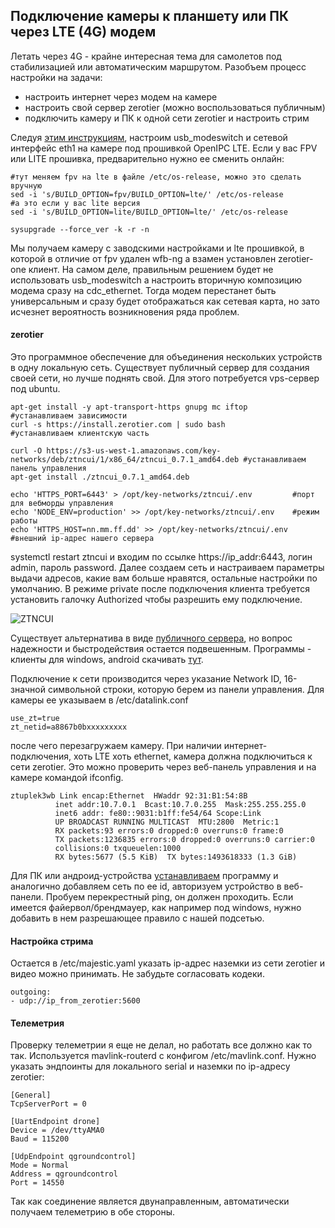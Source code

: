 ## Подключение камеры к планшету или ПК через LTE (4G) модем

Летать через 4G - крайне интересная тема для самолетов под стабилизацией или автоматическим маршрутом. Разобъем процесс настройки на задачи:

* настроить интернет через модем на камере
* настроить свой сервер zerotier (можно воспользоваться публичным)
* подключить камеру и ПК к одной сети zerotier и настроить стрим

Следуя [этим инструкциям](usb-modeswitch.md), настроим usb_modeswitch и сетевой интерфейс eth1 на камере под прошивкой OpenIPC LTE. Если у вас FPV или LITE прошивка, предварительно нужно ее сменить онлайн:
```
#тут меняем fpv на lte в файле /etc/os-release, можно это сделать вручную
sed -i 's/BUILD_OPTION=fpv/BUILD_OPTION=lte/' /etc/os-release
#а это если у вас lite версия
sed -i 's/BUILD_OPTION=lite/BUILD_OPTION=lte/' /etc/os-release

sysupgrade --force_ver -k -r -n
```
Мы получаем камеру с заводскими настройками и lte прошивкой, в которой в отличие от fpv удален wfb-ng а взамен установлен zerotier-one клиент.
На самом деле, правильным решением будет не использовать usb_modeswitch а настроить вторичную композицию модема сразу на cdc_ethernet. Тогда модем перестанет быть универсальным и сразу будет отображаться как сетевая карта, но зато исчезнет вероятность возникновения ряда проблем.

#### zerotier
Это программное обеспечение для объединения нескольких устройств в одну локальную сеть. Существует публичный сервер для создания своей сети, но лучше поднять свой.
Для этого потребуется vps-сервер под ubuntu.
```
apt-get install -y apt-transport-https gnupg mc iftop          #устанавливаем зависимости
curl -s https://install.zerotier.com | sudo bash               #устанавливаем клиентскую часть

curl -O https://s3-us-west-1.amazonaws.com/key-networks/deb/ztncui/1/x86_64/ztncui_0.7.1_amd64.deb #устанавливаем панель управления
apt-get install ./ztncui_0.7.1_amd64.deb

echo 'HTTPS_PORT=6443' > /opt/key-networks/ztncui/.env         #порт для вебморды управления
echo 'NODE_ENV=production' >> /opt/key-networks/ztncui/.env    #режим работы
echo 'HTTPS_HOST=nn.mm.ff.dd' >> /opt/key-networks/ztncui/.env #внешний ip-адрес нашего сервера
```

systemctl restart ztncui и входим по ссылке https://ip_addr:6443, логин admin, пароль password.
Далее создаем сеть и настраиваем параметры выдачи адресов, какие вам больше нравятся, остальные настройки по умолчанию.
В режиме private после подключения клиента требуется установить галочку Authorized чтобы разрешить ему подключение.

![ZTNCUI](https://github.com/OpenIPC/sandbox-fpv/raw/master/notes_files/ZTNCUI.png)

Существует альтернатива в виде [публичного сервера](https://my.zerotier.com/), но вопрос надежности и быстродействия остается подвешенным. Программы - клиенты для windows, android скачивать [тут](https://www.zerotier.com/download/).

Подключение к сети производится через указание Network ID, 16-значной символьной строки, которую берем из панели управления. Для камеры ее указываем в /etc/datalink.conf
```
use_zt=true
zt_netid=a8867b0bxxxxxxxxx
```
после чего перезагружаем камеру. При наличии интернет-подключения, хоть LTE хоть ethernet, камера должна подключиться к сети zerotier. Это можно проверить через веб-панель управления и на камере командой ifconfig.
```
ztuplek3wb Link encap:Ethernet  HWaddr 92:31:B1:54:8B
          inet addr:10.7.0.1  Bcast:10.7.0.255  Mask:255.255.255.0
          inet6 addr: fe80::9031:b1ff:fe54/64 Scope:Link
          UP BROADCAST RUNNING MULTICAST  MTU:2800  Metric:1
          RX packets:93 errors:0 dropped:0 overruns:0 frame:0
          TX packets:1236835 errors:0 dropped:0 overruns:0 carrier:0
          collisions:0 txqueuelen:1000
          RX bytes:5677 (5.5 KiB)  TX bytes:1493618333 (1.3 GiB)
```

 Для ПК или андроид-устройства [устанавливаем](https://www.zerotier.com/download/) программу и аналогично добавляем сеть по ее id, авторизуем устройство в веб-панели. Пробуем перекрестный ping, он должен проходить. Если имеется файервол/брендмауер, как например под windows, нужно добавить в нем разрешающее правило с нашей подсетью.

#### Настройка стрима
Остается в /etc/majestic.yaml указать ip-адрес наземки из сети zerotier и видео можно принимать. Не забудьте согласовать кодеки.
```
outgoing:
- udp://ip_from_zerotier:5600
```

#### Телеметрия
Проверку телеметрии я еще не делал, но работать все должно как то так.
Используется mavlink-routerd с конфигом /etc/mavlink.conf. Нужно указать эндпоинты для локального serial и наземки по ip-адресу zerotier:
```
[General]
TcpServerPort = 0

[UartEndpoint drone]
Device = /dev/ttyAMA0
Baud = 115200

[UdpEndpoint qgroundcontrol]
Mode = Normal
Address = qgroundcontrol
Port = 14550
```

Так как соединение является двунаправленным, автоматически получаем телеметрию в обе стороны.
